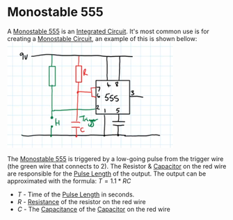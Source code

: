 # Monostable 555
A [Monostable 555](Monostable%20555.md) is an [Integrated Circuit](../Integrated%20Circuit.md). It's most common use is for creating a [Monostable Circuit](Monostable%20Circuit.md), an example of this is shown bellow:
![](Monostable-555-Circuit.png)

The [Monostable 555](Monostable%20555.md) is triggered by a low-going pulse from the trigger wire (the green wire that connects to 2).
The Resistor & [Capacitor](../Capacitance/Capacitor.md) on the red wire are responsible for the [Pulse Length](Pulse%20Length.md) of the output. The output can be approximated with the formula:
$T = 1.1 * RC$
- $T$ - Time of the [Pulse Length](Pulse%20Length.md) in seconds.
- $R$ - [Resistance](../Resistance/Resistance.md) of the resistor on the red wire
- $C$ - The [Capacitance](../Capacitance/Capacitance.md) of the [Capacitor](../Capacitance/Capacitor.md) on the red wire